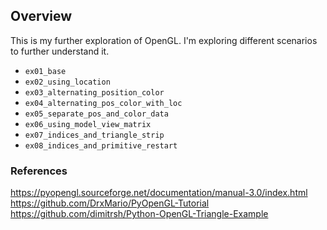 ## Overview

This is my further exploration of OpenGL. I'm exploring different scenarios to further understand it.

* `ex01_base`
* `ex02_using_location`
* `ex03_alternating_position_color`
* `ex04_alternating_pos_color_with_loc`
* `ex05_separate_pos_and_color_data`
* `ex06_using_model_view_matrix`
* `ex07_indices_and_triangle_strip`
* `ex08_indices_and_primitive_restart`


### References
https://pyopengl.sourceforge.net/documentation/manual-3.0/index.html
https://github.com/DrxMario/PyOpenGL-Tutorial
https://github.com/dimitrsh/Python-OpenGL-Triangle-Example